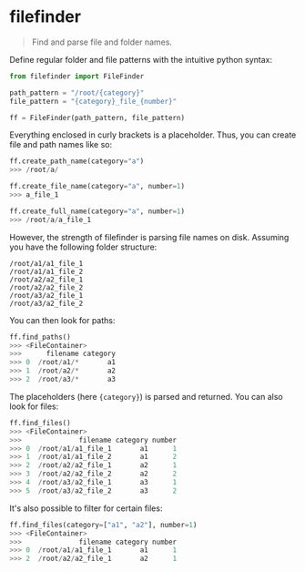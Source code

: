 # filefinder

> Find and parse file and folder names.

Define regular folder and file patterns with the intuitive python syntax:

```python
from filefinder import FileFinder

path_pattern = "/root/{category}"
file_pattern = "{category}_file_{number}"

ff = FileFinder(path_pattern, file_pattern)
```

Everything enclosed in curly brackets is a placeholder. Thus, you can create file and
path names like so:

```python
ff.create_path_name(category="a")
>>> /root/a/

ff.create_file_name(category="a", number=1)
>>> a_file_1

ff.create_full_name(category="a", number=1)
>>> /root/a/a_file_1
```

However, the strength of filefinder is parsing file names on disk. Assuming you have the
following folder structure:

```
/root/a1/a1_file_1
/root/a1/a1_file_2
/root/a2/a2_file_1
/root/a2/a2_file_2
/root/a3/a2_file_1
/root/a3/a2_file_2
```

You can then look for paths:

```python
ff.find_paths()
>>> <FileContainer>
>>>      filename category
>>> 0  /root/a1/*       a1
>>> 1  /root/a2/*       a2
>>> 2  /root/a3/*       a3
```
The placeholders (here `{category}`) is parsed and returned. You can also look for
files:

```python
ff.find_files()
>>> <FileContainer>
>>>              filename category number
>>> 0  /root/a1/a1_file_1       a1      1
>>> 1  /root/a1/a1_file_2       a1      2
>>> 2  /root/a2/a2_file_1       a2      1
>>> 3  /root/a2/a2_file_2       a2      2
>>> 4  /root/a3/a2_file_1       a3      1
>>> 5  /root/a3/a2_file_2       a3      2
```

It's also possible to filter for certain files:
```python
ff.find_files(category=["a1", "a2"], number=1)
>>> <FileContainer>
>>>              filename category number
>>> 0  /root/a1/a1_file_1       a1      1
>>> 2  /root/a2/a2_file_1       a2      1
```
